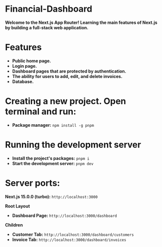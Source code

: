 # Financial-Dashboard
**Welcome to the Next.js App Router! Learning the main features of Next.js by building a full-stack web application.**

# Features
- **Public home page.**
- **Login page.**
- **Dashboard pages that are protected by authentication.**
- **The ability for users to add, edit, and delete invoices.**
- **Database.**


# Creating a new project. Open terminal and run:
- **Package manager:** `npm install -g pnpm`

# Running the development server
- **Install the project's packages:** `pnpm i`
- **Start the development server:** `pnpm dev`

# Server ports:
**Next.js 15.0.0 (turbo):** `http://localhost:3000`

**Root Layout**
- **Dashboard Page:** `http://localhost:3000/dashboard`

**Children**
- **Customer Tab:** `http://localhost:3000/dashboard/customers`
- **Invoice Tab:** `http://localhost:3000/dashboard/invoices`
